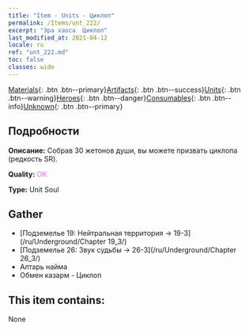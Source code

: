 ```yaml
---
title: "Item - Units - Циклоп"
permalink: /Items/unt_222/
excerpt: "Эра хаоса  Циклоп"
last_modified_at: 2021-04-12
locale: ru
ref: "unt_222.md"
toc: false
classes: wide
---
```

 [Materials](/ru/Items/){: .btn .btn--primary}[Artifacts](/ru/Items/Artifacts/){: .btn .btn--success}[Units](/ru/Items/Units/){: .btn .btn--warning}[Heroes](/ru/Items/Heroes/){: .btn .btn--danger}[Consumables](/ru/Items/Consumables/){: .btn .btn--info}[Unknown](/ru/Items/Unknown/){: .btn .btn--primary}

## Подробности
 **Описание:** Собрав 30 жетонов души, вы можете призвать циклопа (редкость SR).

 **Quality:** <span style="color: #DA70D6">OK</span>

 **Type:** Unit Soul

## Gather

*    [Подземелье 19: Нейтральная территория -> 19-3](/ru/Underground/Chapter 19_3/) 
*    [Подземелье 26: Звук судьбы -> 26-3](/ru/Underground/Chapter 26_3/) 
*    Алтарь найма 
*    Обмен казарм - Циклоп 

## This item contains:

  None

